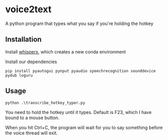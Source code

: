 # voice2text
A python program that types what you say if you're holding the hotkey


## Installation

Install [whisperx](https://github.com/m-bain/whisperX), which creates a new conda environment

Install our dependencies

```pwsh
pip install pyautogui pynput pyaudio speechrecognition sounddevice pydub loguru
```

## Usage

```pwsh
python .\transcribe_hotkey_typer.py
```

You need to hold the hotkey until it types. Default is F23, which I have bound to a mouse button.

When you hit Ctrl+C, the program will wait for you to say something before the voice thread will exit.